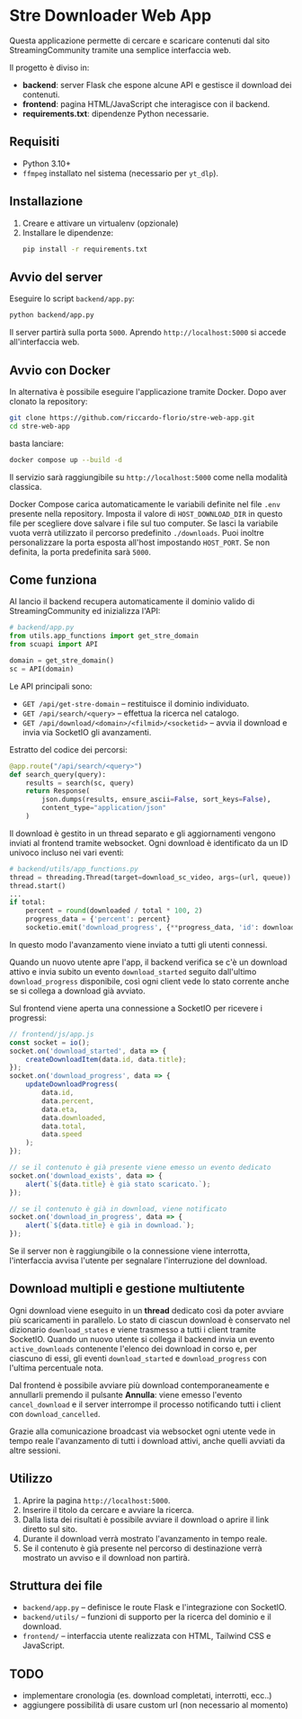 # Stre Downloader Web App

Questa applicazione permette di cercare e scaricare contenuti dal sito StreamingCommunity tramite una semplice interfaccia web.

Il progetto è diviso in:

- **backend**: server Flask che espone alcune API e gestisce il download dei contenuti.
- **frontend**: pagina HTML/JavaScript che interagisce con il backend.
- **requirements.txt**: dipendenze Python necessarie.

## Requisiti

- Python 3.10+
- `ffmpeg` installato nel sistema (necessario per `yt_dlp`).

## Installazione

1. Creare e attivare un virtualenv (opzionale)
2. Installare le dipendenze:
   ```bash
   pip install -r requirements.txt
   ```

## Avvio del server

Eseguire lo script `backend/app.py`:

```bash
python backend/app.py
```

Il server partirà sulla porta `5000`. Aprendo `http://localhost:5000` si accede all'interfaccia web.

## Avvio con Docker

In alternativa è possibile eseguire l'applicazione tramite Docker. Dopo aver clonato la repository:

```bash
git clone https://github.com/riccardo-florio/stre-web-app.git
cd stre-web-app
```

basta lanciare:

```bash
docker compose up --build -d
```

Il servizio sarà raggiungibile su `http://localhost:5000` come nella modalità classica.

Docker Compose carica automaticamente le variabili definite nel file `.env` presente nella repository.
Imposta il valore di `HOST_DOWNLOAD_DIR` in questo file per scegliere dove salvare i file sul tuo computer.
Se lasci la variabile vuota verrà utilizzato il percorso predefinito `./downloads`.
Puoi inoltre personalizzare la porta esposta all'host impostando `HOST_PORT`.
Se non definita, la porta predefinita sarà `5000`.

## Come funziona

Al lancio il backend recupera automaticamente il dominio valido di StreamingCommunity ed inizializza l'API:

```python
# backend/app.py
from utils.app_functions import get_stre_domain
from scuapi import API

domain = get_stre_domain()
sc = API(domain)
```

Le API principali sono:

- `GET /api/get-stre-domain` – restituisce il dominio individuato.
- `GET /api/search/<query>` – effettua la ricerca nel catalogo.
- `GET /api/download/<domain>/<filmid>/<socketid>` – avvia il download e invia via SocketIO gli avanzamenti.

Estratto del codice dei percorsi:

```python
@app.route("/api/search/<query>")
def search_query(query):
    results = search(sc, query)
    return Response(
        json.dumps(results, ensure_ascii=False, sort_keys=False),
        content_type="application/json"
    )
```

Il download è gestito in un thread separato e gli aggiornamenti vengono inviati al frontend tramite websocket. Ogni download è identificato da un ID univoco incluso nei vari eventi:

```python
# backend/utils/app_functions.py
thread = threading.Thread(target=download_sc_video, args=(url, queue))
thread.start()
...
if total:
    percent = round(downloaded / total * 100, 2)
    progress_data = {'percent': percent}
    socketio.emit('download_progress', {**progress_data, 'id': download_id})
```

In questo modo l'avanzamento viene inviato a tutti gli utenti connessi.

Quando un nuovo utente apre l'app, il backend verifica se c'è un download attivo e invia subito un evento `download_started` seguito dall'ultimo `download_progress` disponibile, così ogni client vede lo stato corrente anche se si collega a download già avviato.

Sul frontend viene aperta una connessione a SocketIO per ricevere i progressi:

```javascript
// frontend/js/app.js
const socket = io();
socket.on('download_started', data => {
    createDownloadItem(data.id, data.title);
});
socket.on('download_progress', data => {
    updateDownloadProgress(
        data.id,
        data.percent,
        data.eta,
        data.downloaded,
        data.total,
        data.speed
    );
});

// se il contenuto è già presente viene emesso un evento dedicato
socket.on('download_exists', data => {
    alert(`${data.title} è già stato scaricato.`);
});

// se il contenuto è già in download, viene notificato
socket.on('download_in_progress', data => {
    alert(`${data.title} è già in download.`);
});
```

Se il server non è raggiungibile o la connessione viene interrotta, l'interfaccia avvisa l'utente per segnalare l'interruzione del download.

## Download multipli e gestione multiutente

Ogni download viene eseguito in un **thread** dedicato così da poter avviare più
scaricamenti in parallelo. Lo stato di ciascun download è conservato nel
dizionario `download_states` e viene trasmesso a tutti i client tramite SocketIO.
Quando un nuovo utente si collega il backend invia un evento `active_downloads`
contenente l'elenco dei download in corso e, per ciascuno di essi, gli eventi
`download_started` e `download_progress` con l'ultima percentuale nota.

Dal frontend è possibile avviare più download contemporaneamente e annullarli
premendo il pulsante **Annulla**: viene emesso l'evento `cancel_download` e il
server interrompe il processo notificando tutti i client con
`download_cancelled`.

Grazie alla comunicazione broadcast via websocket ogni utente vede in tempo
reale l'avanzamento di tutti i download attivi, anche quelli avviati da altre
sessioni.

## Utilizzo

1. Aprire la pagina `http://localhost:5000`.
2. Inserire il titolo da cercare e avviare la ricerca.
3. Dalla lista dei risultati è possibile avviare il download o aprire il link diretto sul sito.
4. Durante il download verrà mostrato l'avanzamento in tempo reale.
5. Se il contenuto è già presente nel percorso di destinazione verrà mostrato un avviso e il download non partirà.

## Struttura dei file

- `backend/app.py` – definisce le route Flask e l'integrazione con SocketIO.
- `backend/utils/` – funzioni di supporto per la ricerca del dominio e il download.
- `frontend/` – interfaccia utente realizzata con HTML, Tailwind CSS e JavaScript.


## TODO

- implementare cronologia (es. download completati, interrotti, ecc..)
- aggiungere possibilità di usare custom url (non necessario al momento)
